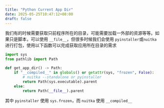 ```yaml
---
title: "Python Current App Dir"
date: 2025-05-25T10:47:12+08:00
draft: false
---
```


我们有的时候需要获取只前程序所在的目录，可能需要加载一外部的资源等等。如果只是脚本，可以使用 `__file__`，但很多时候我们会使用
`pyinstaller`或`nuitka`进行打包，使用以下函数可以完成获取应用所在目录的需求

```python
import sys
from pathlib import Path

def get_app_dir() -> Path:
    if "__compiled__" in globals() or getattr(sys, "frozen", False):
        # nuitka --standalone or pyinstaller
        return Path(sys.executable).parent
    else:
        return Path(__file__).parent
```

其中 `pyinstaller` 使用 `sys.frozen`，而 `nuitka` 使用 `__compiled__`
